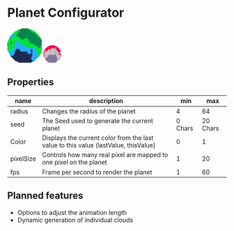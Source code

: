 # Planet Configurator

![samplePlanet1](https://github.com/Lexyna/PlanetConfigurator/blob/dev/res/gifs/samplePlanet.gif)
![samplePlanet2](https://github.com/Lexyna/PlanetConfigurator/blob/dev/res/gifs/samplePlanet2.gif)
## Properties
|name|description|min|max  |
|--|--|--|--|
| radius | Changes the radius of the planet | 4 | 64 |
| seed| The Seed used to generate the current planet | 0 Chars | 20 Chars  |
| Color | Displays the current color from the last value to this value (lastValue, thisValue] | 0 | 1 |
| pixelSize | Controls how many real pixel are mapped to one pixel on the planet | 1 | 20 |
| fps | Frame per second to render the planet | 1 | 60 |

## Planned features

- Options to adjust the animation length 
- Dynamic generation of individual clouds


